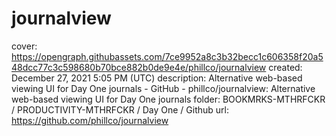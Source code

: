 # journalview

cover: https://opengraph.githubassets.com/7ce9952a8c3b32becc1c606358f20a548dcc77c3c598680b70bce882b0de9e4e/phillco/journalview
created: December 27, 2021 5:05 PM (UTC)
description: Alternative web-based viewing UI for Day One journals - GitHub - phillco/journalview: Alternative web-based viewing UI for Day One journals
folder: BOOKMRKS-MTHRFCKR / PRODUCTIVITY-MTHRFCKR / Day One / Github
url: https://github.com/phillco/journalview